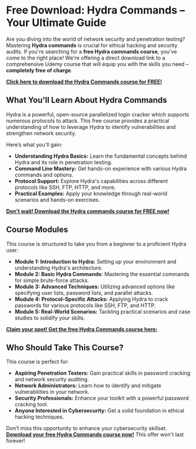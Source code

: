 # Free Download: Hydra Commands – Your Ultimate Guide

Are you diving into the world of network security and penetration testing? Mastering **Hydra commands** is crucial for ethical hacking and security audits. If you're searching for a **free Hydra commands course**, you've come to the right place! We're offering a direct download link to a comprehensive Udemy course that will equip you with the skills you need – **completely free of charge**.

[**Click here to download the Hydra Commands course for FREE!**](https://udemywork.com/hydra-commands)

## What You'll Learn About Hydra Commands

Hydra is a powerful, open-source parallelized login cracker which supports numerous protocols to attack. This free course provides a practical understanding of how to leverage Hydra to identify vulnerabilities and strengthen network security.

Here’s what you'll gain:

*   **Understanding Hydra Basics:** Learn the fundamental concepts behind Hydra and its role in penetration testing.
*   **Command Line Mastery:** Get hands-on experience with various Hydra commands and options.
*   **Protocol Support:** Explore Hydra's capabilities across different protocols like SSH, FTP, HTTP, and more.
*   **Practical Examples:** Apply your knowledge through real-world scenarios and hands-on exercises.

[**Don't wait! Download the Hydra commands course for FREE now!**](https://udemywork.com/hydra-commands)

## Course Modules

This course is structured to take you from a beginner to a proficient Hydra user:

*   **Module 1: Introduction to Hydra:** Setting up your environment and understanding Hydra's architecture.
*   **Module 2: Basic Hydra Commands:** Mastering the essential commands for simple brute-force attacks.
*   **Module 3: Advanced Techniques:** Utilizing advanced options like specifying user lists, password lists, and parallel attacks.
*   **Module 4: Protocol-Specific Attacks:** Applying Hydra to crack passwords for various protocols like SSH, FTP, and HTTP.
*   **Module 5: Real-World Scenarios:** Tackling practical scenarios and case studies to solidify your skills.

[**Claim your spot! Get the free Hydra Commands course here:**](https://udemywork.com/hydra-commands)

## Who Should Take This Course?

This course is perfect for:

*   **Aspiring Penetration Testers:** Gain practical skills in password cracking and network security auditing.
*   **Network Administrators:** Learn how to identify and mitigate vulnerabilities in your network.
*   **Security Professionals:** Enhance your toolkit with a powerful password cracking tool.
*   **Anyone Interested in Cybersecurity:** Get a solid foundation in ethical hacking techniques.

Don’t miss this opportunity to enhance your cybersecurity skillset. **[Download your free Hydra Commands course now!](https://udemywork.com/hydra-commands)** This offer won't last forever!
